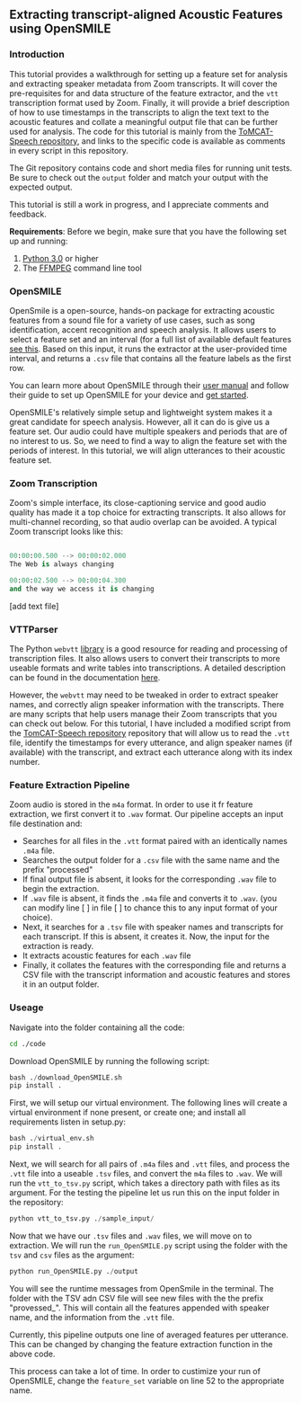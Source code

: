 ## Extracting transcript-aligned Acoustic Features using OpenSMILE

###  Introduction

This tutorial provides a walkthrough for setting up a feature set for analysis and extracting speaker metadata from Zoom transcripts. It will cover the pre-requisites for and data structure of the feature extractor, and the `vtt` transcription format used by Zoom. Finally, it will provide a brief description of how to use timestamps in the transcripts to align the text text to the acoustic features and collate a meaningful output file that can be further used for analysis. The code for this tutorial is mainly from the [ToMCAT-Speech repository](https://github.com/clulab/tomcat-speech/), and links to the specific code is available as comments in every script in this repository.

The Git repository contains code and short media files for running unit tests. Be sure to check out the `output` folder and match your output with the expected output. 

This tutorial is still a work in progress, and I appreciate comments and feedback.

**Requirements**:
Before we begin, make sure that you have the following set up and running:

1. [Python 3.0](https://www.python.org/downloads/) or higher 
2. The [FFMPEG](https://ffmpeg.org/ffmpeg.html) command line tool 

###  OpenSMILE

OpenSmile is a open-source, hands-on package for extracting acoustic features from a sound file for a variety of use cases, such as song identification, accent recognition and speech analysis. It allows users to select a feature set and an interval (for a full list of available default features [see this](https://audeering.github.io/opensmile/get-started.html#default-feature-sets). Based on this input, it runs the extractor at the user-provided time interval, and returns a `.csv` file that contains all the feature labels as the first row.

You can learn more about OpenSMILE through their [user manual](https://audeering.github.io/opensmile/about.html#capabilities) and follow their guide to set up OpenSMILE for your device and [get started](https://audeering.github.io/opensmile/get-started.html#get-started).

OpenSMILE's relatively simple setup and lightweight system makes it a great candidate for speech analysis. However, all it can do is give us a feature set. Our audio could have multiple speakers and periods that are of no interest to us. So, we need to find a way to align the feature set with the periods of interest. In this tutorial, we will align utterances to their acoustic feature set.  

###  Zoom Transcription

Zoom's simple interface, its close-captioning service and good audio quality has made it a top choice for extracting transcripts. It also allows for multi-channel recording, so that audio overlap can be avoided. A typical Zoom transcript looks like this:

```python

00:00:00.500 --> 00:00:02.000
The Web is always changing

00:00:02.500 --> 00:00:04.300
and the way we access it is changing
```
[add text file]


###  VTTParser

The Python `webvtt` [library](https://pypi.org/project/webvtt-py/) is a good resource for reading and processing of transcription files. It also allows users to convert their transcripts to more useable formats and write tables into transcriptions. A detailed description can be found in the documentation [here](https://webvtt-py.readthedocs.io/en/latest/usage.html#reading-webvtt-caption-files).

However, the `webvtt` may need to be tweaked in order to extract speaker names, and correctly align speaker information with the transcripts. There are many scripts that help users manage their Zoom transcripts that you can check out below. For this tutorial, I have included a modified script from the [TomCAT-Speech repository](https://github.com/clulab/tomcat-speech) repository that will allow us to read the `.vtt` file, identify the timestamps for every utterance, and align speaker names (if available) with the transcript, and extract each utterance along with its index number.
 
###  Feature Extraction Pipeline

Zoom audio is stored in the `m4a` format. In order to use it fr feature extraction, we first convert it to `.wav` format. Our pipeline accepts an input file destination and:

* Searches for all files in the `.vtt` format paired with an identically names `.m4a` file.
* Searches the output folder for a `.csv` file with the same name and the prefix "processed"
* If final output file is absent, it looks for the corresponding `.wav` file to begin the extraction.
* If `.wav` file is absent, it finds the `.m4a` file and converts it to `.wav`. (you can modify line [ ] in file [ ] to chance this to any input format of your choice).
* Next, it searches for a `.tsv` file with speaker names and transcripts for each transcript. If this is absent, it creates it. Now, the input for the extraction is ready.
* It extracts acoustic features for each `.wav` file
* Finally, it collates the features with the corresponding file and returns a CSV file with the transcript information and acoustic features and stores it in an output folder.

###  Useage
Navigate into the folder containing all the code:

```bash
cd ./code
```

Download OpenSMILE by running the following script:

```python
bash ./download_OpenSMILE.sh
pip install .
```

First, we will setup our virtual environment. The following lines will create a virtual environment if none present, or create one; and install all requirements listen in setup.py:

```python
bash ./virtual_env.sh
pip install .
```
Next, we will search for all pairs of `.m4a` files and `.vtt` files, and process the `.vtt` file into a useable `.tsv` files, and convert the `m4a` files to `.wav`. We will run the `vtt_to_tsv.py` script, which takes a directory path with files as its argument. For the testing the pipeline let us run this on the input folder in the repository:

```python
python vtt_to_tsv.py ./sample_input/
```

Now that we have our `.tsv` files and `.wav` files, we will move on to extraction. We will run the `run_OpenSMILE.py` script using the folder with the `tsv` and `csv` files as the argument:

```python
python run_OpenSMILE.py ./output
```
You will see the runtime messages from OpenSmile in the terminal. The folder with the TSV adn CSV file will see new files with the the prefix "provessed_". This will contain all the features appended with speaker name, and the information from the `.vtt` file.

Currently, this pipeline outputs one line of averaged features per utterance. This can be changed by changing the feature extraction function in the above code. 

This process can take a lot of time. In order to custimize your run of OpenSMILE, change the `feature_set` variable on line 52 to the appropriate name.

<!---
Whenever you commit to this repository, GitHub Pages will run [Jekyll](https://jekyllrb.com/) to rebuild the pages in your site, from the content in your Markdown files.

###  Markdown

Markdown is a lightweight and easy-to-use syntax for styling your writing. It includes conventions for

```markdown
Syntax highlighted code block

# Header 1
## Header 2
### Header 3

- Bulleted
- List

1. Numbered
2. List

**Bold** and _Italic_ and `Code` text

[Link](url) and ![Image](src)
```

For more details see [GitHub Flavored Markdown](https://guides.github.com/features/mastering-markdown/).

###  Jekyll Themes

Your Pages site will use the layout and styles from the Jekyll theme you have selected in your [repository settings](https://github.com/meghavarshini/Technical_Tutorial/settings). The name of this theme is saved in the Jekyll `_config.yml` configuration file.

### Support or Contact

Having trouble with Pages? Check out our [documentation](https://docs.github.com/categories/github-pages-basics/) or [contact support](https://support.github.com/contact) and we’ll help you sort it out.
-->
